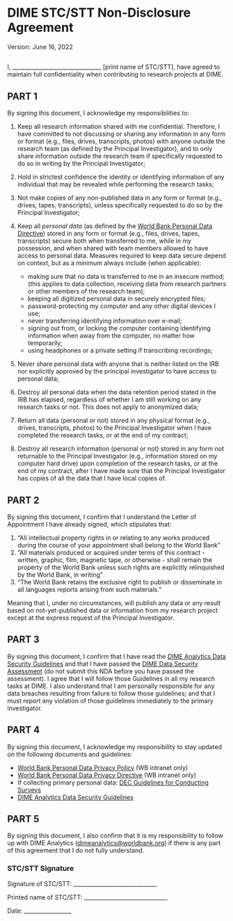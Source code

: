 # DIME STC/STT Non-Disclosure Agreement

Version: June 16, 2022

##

I, ________________________________ [print name of STC/STT], have agreed to maintain full confidentiality when contributing to research projects at DIME. 	


## PART 1

By signing this document, I acknowledge my responsibilities to:


1. Keep all research information shared with me confidential.
Therefore, I have committed to not discussing or sharing any information in any form or format
(e.g., files, drives, transcripts, photos)
with anyone outside the research team (as defined by the Principal Investigator),
and to only share information outside the research team if
specifically requested to do so in writing by the Principal Investigator;

2. Hold in strictest confidence the identity or identifying information of any individual
that may be revealed while performing the research tasks;

3. Not make copies of any non-published data in any form or format
(e.g., drives, tapes, transcripts),
unless specifically requested to do so by the Principal Investigator;

4. Keep all _personal data_ (as defined by the [World Bank Personal Data Directive](https://ppfonline.worldbank.org/search/9228ae8f-f14a-40a0-a8af-ec7c7d1d7885?ver=current))
stored in any form or format (e.g., files, drives, tapes, transcripts) secure
both when transferred to me, while in my possession,
and when shared with team members allowed to have access to personal data.
Measures required to keep data secure depend on context, but as a minimum always include (when applicable):
    - making sure that no data is transferred to me in an insecure method;
      (this applies to data collection, receiving data from research partners or other members of the research team);
    - keeping all digitized personal data in securely encrypted files;
    - password-protecting my computer and any other digital devices I use;
    - never transferring identifying information over e-mail;
    - signing out from, or locking the computer containing identifying information
    when away from the computer, no matter how temporarily;
    - using headphones or a private setting if transcribing recordings;

5. Never share personal data with anyone that is neither listed on the IRB
nor explicitly approved by the principal investigator to have access to personal data;

6. Destroy all personal data when the data retention period stated in the IRB has elapsed,
regardless of whether I am still working on any research tasks or not.
This does not apply to anonymized data;

7. Return all data (personal or not) stored in any physical format (e.g., drives, transcripts, photos)
to the Principal Investigator when I have completed the research tasks, or at the end of my contract;

8. Destroy all research information (personal or not) stored in any form not returnable to the Principal Investigator
(e.g., information stored on my computer hard drive)
upon completion of the research tasks, or at the end of my contract,
after I have made sure that the Principal Investigator has copies of all the data that I have local copies of.

## PART 2

By signing this document, I confirm that I understand the Letter of Appointment I have already signed, which stipulates that:

1. “All intellectual property rights in or relating to any works
produced during the course of your appointment shall belong to the World Bank”
2. “All materials produced or acquired under terms of this contract -
written, graphic, film, magnetic tape, or otherwise -
shall remain the property of the World Bank
unless such rights are explicitly relinquished by the World Bank, in writing”
3. “The World Bank retains the exclusive right to publish or disseminate
in all languages reports arising from such materials.”

Meaning that I, under no circumstances,
will publish any data or any result based on not-yet-published data or information
from my research project except at the express request of the Principal Investigator.

## PART 3

By signing this document, I confirm that I have read the
[DIME Analytics Data Security Guidelines](https://github.com/worldbank/dime-standards/blob/master/dime-research-standards/pillar-4-data-security/dime-data-security-guidelines.md)
and that I have passed the
[DIME Data Security Assessment](https://survey.wb.surveycto.com/collect/DataSecAssess)
(do not submit this NDA before you have passed the assessment).
I agree that I will follow those Guidelines in all my research tasks at DIME.
I also understand that I am personally responsible for any data breaches
resulting from failure to follow those guidelines;
and that I must report any violation of those guidelines immediately to the primary investigator.

## PART 4

By signing this document, I acknowledge my responsibility to stay updated on the
following documents and guidelines:
* [World Bank Personal Data Privacy Policy](https://ppfonline.worldbank.org/search/ca36fdc4-5191-4d89-a49d-6189a98bad86?ver=current) (WB intranet only)
* [World Bank Personal Data Privacy Directive](https://ppfonline.worldbank.org/search/9228ae8f-f14a-40a0-a8af-ec7c7d1d7885?ver=current) (WB intranet only)
* If collecting primary personal data: [DEC Guidelines for Conducting Surveys](https://microdatalib.worldbank.org/files/dec-privacy-guidelines.pdf)
* [DIME Analytics Data Security Guidelines](https://github.com/worldbank/dime-standards/blob/master/dime-research-standards/pillar-4-data-security/dime-data-security-guidelines.md)

## PART 5

By signing this document, I also confirm that it is my responsibility to
follow up with DIME Analytics (dimeanalytics@worldbank.org)
if there is any part of this agreement that I do not fully understand.

### STC/STT Signature

Signature of STC/STT: ______________________________

Printed name of STC/STT: ______________________________

Date: _________________
